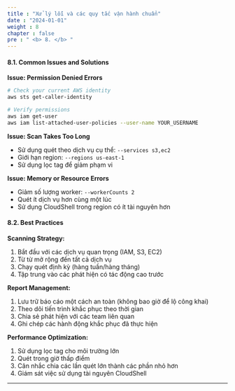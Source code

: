 ```yaml
---
title : "Xử lý lỗi và các quy tắc vận hành chuẩn"
date : "2024-01-01" 
weight : 8 
chapter : false
pre : " <b> 8. </b> "
---
```

#### 8.1. Common Issues and Solutions

**Issue: Permission Denied Errors**
```bash
# Check your current AWS identity
aws sts get-caller-identity

# Verify permissions
aws iam get-user
aws iam list-attached-user-policies --user-name YOUR_USERNAME 
```

**Issue: Scan Takes Too Long**
- Sử dụng quét theo dịch vụ cụ thể: `--services s3,ec2`
- Giới hạn region: `--regions us-east-1`
- Sử dụng lọc tag để giảm phạm vi

**Issue: Memory or Resource Errors**
- Giảm số lượng worker: `--workerCounts 2`
- Quét ít dịch vụ hơn cùng một lúc
- Sử dụng CloudShell trong region có ít tài nguyên hơn

#### 8.2. Best Practices

**Scanning Strategy:**
1. Bắt đầu với các dịch vụ quan trọng (IAM, S3, EC2)
2. Từ từ mở rộng đến tất cả dịch vụ
3. Chạy quét định kỳ (hàng tuần/hàng tháng)
4. Tập trung vào các phát hiện có tác động cao trước

**Report Management:**
1. Lưu trữ báo cáo một cách an toàn (không bao giờ để lộ công khai)
2. Theo dõi tiến trình khắc phục theo thời gian
3. Chia sẻ phát hiện với các team liên quan
4. Ghi chép các hành động khắc phục đã thực hiện

**Performance Optimization:**
1. Sử dụng lọc tag cho môi trường lớn
2. Quét trong giờ thấp điểm
3. Cân nhắc chia các lần quét lớn thành các phần nhỏ hơn
4. Giám sát việc sử dụng tài nguyên CloudShell

---